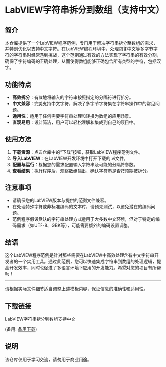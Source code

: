 # LabVIEW字符串拆分到数组（支持中文）

## 简介

本仓库提供了一个LabVIEW程序范例，专门用于解决字符串拆分至数组的需求，并特别优化以支持中文字符。在LabVIEW编程环境中，处理包含中文等多字节字符的字符串时经常遇到挑战，这个范例通过有效的方法实现了字符串的有效分割，确保了字符编码的正确处理，从而使得数组能够正确包含所有类型的字符，包括汉字。

## 功能特点

- **高效拆分**：有效地将输入的字符串按照指定的分隔符进行拆分。
- **中文兼容**：完美支持中文字符，解决了多字节字符集在字符串操作中的常见问题。
- **通用性**：适用于任何需要字符串处理和转换为数组的应用场景。
- **直观易用**：设计简洁，用户可以轻松理解和集成到自己的项目中。

## 使用方法

1. **下载资源**：点击仓库中的“下载”按钮，获取LabVIEW程序范例文件。
2. **导入LabVIEW**：在LabVIEW开发环境中打开下载的.vi文件。
3. **配置与运行**：根据您的需求配置输入字符串及可能的分隔符参数。
4. **查看结果**：执行程序后，观察数组输出，确认字符串是否按预期被拆分。

## 注意事项

- 请确保您的LabVIEW版本与提供的范例文件兼容。
- 在处理特殊字符或非标准编码的文本时，请预先测试，以避免潜在的编码问题。
- 范例程序假设默认的字符串处理方式适用于大多数中文环境，但对于特定的编码需求（如UTF-8、GBK等），可能需要额外的编码设置调整。

## 结语

这个LabVIEW程序范例是针对那些需要在LabVIEW中高效处理含有中文字符串开发者的一个实用工具。通过此范例，您可以快速集成字符串到数组的处理逻辑，提高开发效率，同时也促进了多语言环境下应用的开发能力。希望对您的项目有所帮助！

---

请根据实际文件细节适当调整上述模板内容，保证信息的准确性和适用性。

## 下载链接
[LabVIEW字符串拆分到数组支持中文](https://pan.quark.cn/s/6331164e8174) 

(备用: [备用下载](https://pan.baidu.com/s/1XJHKevpJL-f-RHoCdSgn2g?pwd=1234))

## 说明

该仓库仅用于学习交流，请勿用于商业用途。

